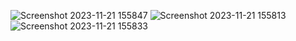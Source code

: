 ![Screenshot 2023-11-21 155847](https://github.com/Shashvanthhere/React-727722EUCY044-cc-1--Q3/assets/151620095/e0c2dd85-0b79-4602-8db7-bd806e55a394)
![Screenshot 2023-11-21 155813](https://github.com/Shashvanthhere/React-727722EUCY044-cc-1--Q3/assets/151620095/93e1df18-2641-49c6-809f-c4b3bed39d79)
![Screenshot 2023-11-21 155833](https://github.com/Shashvanthhere/React-727722EUCY044-cc-1--Q3/assets/151620095/c62c633d-20d4-4cb7-9580-61b4f81e0ec7)
